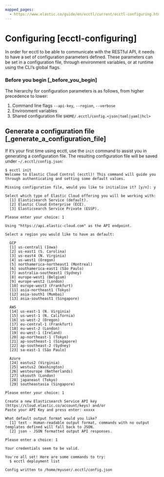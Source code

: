 ```yaml
---
mapped_pages:
  - https://www.elastic.co/guide/en/ecctl/current/ecctl-configuring.html
---
```


# Configuring [ecctl-configuring]

In order for ecctl to be able to communicate with the RESTful API, it needs to have a set of configuration parameters defined. These parameters can be set in a configuration file, through environment variables, or at runtime using the CLI’s global flags.


### Before you begin [_before_you_begin]

The hierarchy for configuration parameters is as follows, from higher precedence to lower:

1. Command line flags `--api-key`, `--region`, `--verbose`
2. Environment variables
3. Shared configuration file `$HOME/.ecctl/config.<json|toml|yaml|hcl>`


## Generate a configuration file [_generate_a_configuration_file]

If it’s your first time using ecctl, use the `init` command to assist you in generating a configuration file. The resulting configuration file will be saved under `~/.ecctl/config.json`:

```
$ ecctl init
Welcome to Elastic Cloud Control (ecctl)! This command will guide you through authenticating and setting some default values.

Missing configuration file, would you like to initialise it? [y/n]: y

Select which type of Elastic Cloud offering you will be working with:
  [1] Elasticsearch Service (default).
  [2] Elastic Cloud Enterprise (ECE).
  [3] Elasticsearch Service Private (ESSP).

Please enter your choice: 1

Using "https://api.elastic-cloud.com" as the API endpoint.

Select a region you would like to have as default:

  GCP
  [1] us-central1 (Iowa)
  [2] us-east1 (S. Carolina)
  [3] us-east4 (N. Virginia)
  [4] us-west1 (Oregon)
  [5] northamerica-northeast1 (Montreal)
  [6] southamerica-east1 (São Paulo)
  [7] australia-southeast1 (Sydney)
  [8] europe-west1 (Belgium)
  [9] europe-west2 (London)
  [10] europe-west3 (Frankfurt)
  [11] asia-northeast1 (Tokyo)
  [12] asia-south1 (Mumbai)
  [13] asia-southeast1 (Singapore)

  AWS
  [14] us-east-1 (N. Virginia)
  [15] us-west-1 (N. California)
  [16] us-west-2 (Oregon)
  [17] eu-central-1 (Frankfurt)
  [18] eu-west-2 (London)
  [19] eu-west-1 (Ireland)
  [20] ap-northeast-1 (Tokyo)
  [21] ap-southeast-1 (Singapore)
  [22] ap-southeast-2 (Sydney)
  [23] sa-east-1 (São Paulo)

  Azure
  [24] eastus2 (Virginia)
  [25] westus2 (Washington)
  [26] westeurope (Netherlands)
  [27] uksouth (London)
  [28] japaneast (Tokyo)
  [29] southeastasia (Singapore)

Please enter your choice: 1

Create a new Elasticsearch Service API key (https://cloud.elastic.co/account/keys) and/or
Paste your API Key and press enter: xxxxx

What default output format would you like?
  [1] text - Human-readable output format, commands with no output templates defined will fall back to JSON.
  [2] json - JSON formatted output API responses.

Please enter a choice: 1

Your credentials seem to be valid.

You're all set! Here are some commands to try:
  $ ecctl deployment list

Config written to /home/myuser/.ecctl/config.json
```







